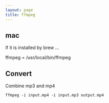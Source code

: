 ```yaml
---
layout: page
title: ffmpeg
---
```


## mac

If it is installed by brew ...

ffmpeg = /usr/local/bin/ffmpeg

## Convert

Combine mp3 and mp4

```
ffmpeg -i input.mp4 -i input.mp3 output.mp4
```
